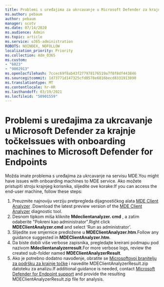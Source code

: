 ```yaml
---
title: Problemi s uređajima za ukrcavanje u Microsoft Defender za krajnje točke
ms.author: pebaum
author: pebaum
manager: scotv
ms.date: 07/14/2020
ms.audience: Admin
ms.topic: article
ms.service: o365-administration
ROBOTS: NOINDEX, NOFOLLOW
localization_priority: Priority
ms.collection: Adm_O365
ms.custom:
- "6023"
- "9002913"
ms.openlocfilehash: 7ccec69f8ab43f277978176519a7f8f8df443846
ms.sourcegitcommit: 1d73771d147325cfd8578e6816becd8331913890
ms.translationtype: MT
ms.contentlocale: hr-HR
ms.lasthandoff: 03/19/2021
ms.locfileid: "50901559"
---
```

# <a name="issues-with-onboarding-machines-to-microsoft-defender-for-endpoints"></a><span data-ttu-id="95bc6-102">Problemi s uređajima za ukrcavanje u Microsoft Defender za krajnje točke</span><span class="sxs-lookup"><span data-stu-id="95bc6-102">Issues with onboarding machines to Microsoft Defender for Endpoints</span></span>

<span data-ttu-id="95bc6-103">Možda imate problema s uređajima za ukrcavanje na servisu MDE.</span><span class="sxs-lookup"><span data-stu-id="95bc6-103">You might have issues with onboarding machines to MDE service.</span></span> <span data-ttu-id="95bc6-104">Ako možete pristupiti stroju krajnjeg korisnika, slijedite ove korake:</span><span class="sxs-lookup"><span data-stu-id="95bc6-104">If you can access the end-user machine, follow these steps:</span></span>

1. <span data-ttu-id="95bc6-105">Preuzmite najnoviju verziju pretpregleda dijagnostičkog alata [MDE Client Analyzer](https://aka.ms/betamdeanalyzer) .</span><span class="sxs-lookup"><span data-stu-id="95bc6-105">Download the latest preview version of the [MDE Client Analyzer](https://aka.ms/betamdeanalyzer) diagnostic tool.</span></span>
2. <span data-ttu-id="95bc6-106">Desnom tipkom miša kliknite **Mdeclientanalyzer. cmd** , a zatim odaberite "Pokreni kao administrator".</span><span class="sxs-lookup"><span data-stu-id="95bc6-106">Right click **MDEClientAnalyzer.cmd** and select ‘Run as administrator’.</span></span>
3. <span data-ttu-id="95bc6-107">Slijedite sve smjernice predložene u **MDEClientAnalyzer.htm**.</span><span class="sxs-lookup"><span data-stu-id="95bc6-107">Follow any guidance suggested in **MDEClientAnalyzer.htm**.</span></span>
4. <span data-ttu-id="95bc6-108">Da biste dobili više verbose zapisnika, pregledajte kreirani podmapu pod nazivom **Mdeclientanalyzerresult**.</span><span class="sxs-lookup"><span data-stu-id="95bc6-108">For more verbose logs, review the created sub-folder named **MDEClientAnalyzerResult**.</span></span>
5. <span data-ttu-id="95bc6-109">Ako je potrebno dodatno navođenje, obratite se [Microsoftovoj branitelju za podršku za krajnje točke](https://docs.microsoft.com/windows/security/threat-protection/microsoft-defender-atp/contact-support) i navedite MDEClientAnalyzerResult.zip datoteku za analizu.</span><span class="sxs-lookup"><span data-stu-id="95bc6-109">If additional guidance is needed, contact [Microsoft Defender for Endpoint support](https://docs.microsoft.com/windows/security/threat-protection/microsoft-defender-atp/contact-support) and provide the resulting MDEClientAnalyzerResult.zip file for analysis.</span></span>
